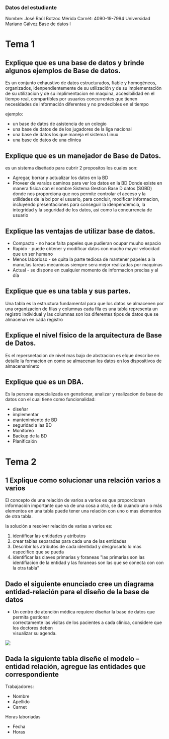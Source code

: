 ### Datos del estudiante
Nombre: José Raúl Botzoc Mérida
Carnét: 4090-19-7994
Universidad Mariano Gálvez
Base de datos I


# Tema 1
## Explique que es una base de datos y brinde algunos ejemplos de Base de datos. 

Es un conjunto exhaustivo de datos estructurados, fiable y homogéneos, organizados, idenpendientemente de su utilización y de su implementación de su utilizacion y de su implimentacion en maquina, accesibilidad en el tiempo  real, compartibles por usuarios concurrentes que tienen necesidades de información diferentes y no predecibles en el tiempo 

ejemplo:
- un base de datos de asistencia de un colegio 
- una base de datos de de los jugadores de la liga nacional 
- una base de datos los que maneja el sistema Linux 
- una base de  datos de una clinica
## Explique que es un manejador de Base de Datos.  

es un sistema diseñado para cubrir 2 propositos los cuales son:
- Agregar, borrar y actualizar los datos en la BD
- Proveer de varaios caminos para ver los datos en la BD
Donde existe en manera fisica con el nombre Sistema Gestion Base D datos (SGBD) donde  nos proporciona que nos permite controlar el acceso y la utilidades de la bd por el usuario, para concluir, modificar informacion, incluyendo presentaciones para conseguir la idenpendemcia, la integridad y la seguridad de los datos, asi como la concurrencia de usuario 
## Explique las ventajas de utilizar base de datos.  
- Compacto - no hace falta papeles que pudieran ocupar muuho espacio
- Rapido - puede obtener y modificar datos con mucho mayor velocidad que un ser humano
- Menos laborioso - se quita la parte tediosa de mantener papeles a la mano,las tareas mecanicas siempre sera mejor realizadas por maquinas
- Actual - se dispone en cualquier momento de informacion precisa y al día 
## Explique que es una tabla y sus partes.  

Una tabla es la estructura fundamental para que los datos se almacenen por una organizacion de filas y columnas cada fila es una tabla representa un registro individual y las columnas son los diferentes tipos de datos que se almacenan en cada registro 

## Explique el nivel físico de la arquitectura de Base de Datos.  

Es el repersnetacion de nivel mas bajo de abstracion es elque describe en detalle la formacion en como se almacenan los datos en los dispositivos de almacenamineto

## Explique que es un DBA.

Es la persona especializada en genstionar, analizar y realizacion de base de datos con el cual tiene como funcionalidad:
- diseñar 
- implementar 
- mantenimiento de BD
- seguridad  a las BD
- Monitoreo
- Backup de la BD
- Planificaión 
# Tema 2

## 1 Explique como solucionar una relación varios a varios

El concepto de una relación de varios a varios es que proporcionan información importante que va de una cosa a otra, se da cuando uno o más elementos en una tabla puede tener una relación con uno o mas elementos de otra tabla. 

la solución a resolver relación de varias a varios es:
1. identificar las entidades y atributos
2. crear tablas separadas para cada una de las entidades
3. Describir los atributos  de cada identidad y desgrosarlo lo mas especifico que se pueda
4. identificar las claves primarias y foraneas "las primarias son las identifiacion de la entidad y las foraneas son las que se conecta con con la otra tabla"

## Dado el siguiente enunciado cree un diagrama entidad-relación para el diseño de la base de datos

- Un centro de atención médica requiere diseñar la base de datos que permita gestionar  
correctamente las visitas de los pacientes a cada clínica, considere que los doctores deben  
visualizar su agenda.  

![](https://i.imgur.com/1pC3s7B.png)

## Dada la siguiente tabla diseñe el modelo – entidad relación, agregue las entidades que correspondiente

Trabajadores:
- Nombre
- Apellido
- Carnet

Horas laboriadas
- Fecha
- Horas 

